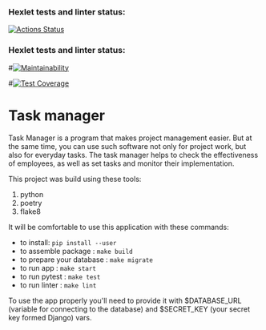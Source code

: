 ### Hexlet tests and linter status:
[![Actions Status](https://github.com/AnastasiaTimoshe/python-project-52/actions/workflows/hexlet-check.yml/badge.svg)](https://github.com/AnastasiaTimoshe/python-project-52/actions)

### Hexlet tests and linter status:
#[![Maintainability]()]()

#[![Test Coverage]()]()

# Task manager



Task Manager is a program that makes project management easier. But at the same time, you can use such software not only for project work, but also for everyday tasks. The task manager helps to check the effectiveness of employees, as well as set tasks and monitor their implementation.



This project was build using these tools:
1. python
2. poetry
3. flake8

It will be comfortable to use this application with these commands:
- to install: `pip install --user `
- to assemble package : `make build`
- to prepare your database : `make migrate`
- to run app : `make start`
- to run pytest : `make test`
- to run linter : `make lint`

To use the app properly you'll need to provide it with $DATABASE_URL (variable for connecting to the database) and $SECRET_KEY (your secret key formed Django) vars.